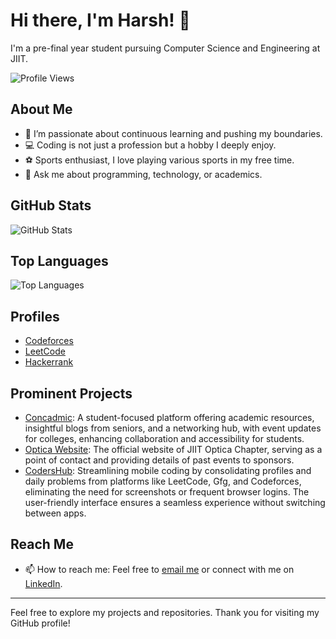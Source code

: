 # Hi there, I'm Harsh! 👋

I'm a pre-final year student pursuing Computer Science and Engineering at JIIT.

![Profile Views](https://komarev.com/ghpvc/?username=HarshSharma20503&label=PROFILE+VIEWS&color=blue&style=plastic)

## About Me

- 🌱 I’m passionate about continuous learning and pushing my boundaries.
- 💻 Coding is not just a profession but a hobby I deeply enjoy.
- ⚽ Sports enthusiast, I love playing various sports in my free time.
- 💬 Ask me about programming, technology, or academics.

## GitHub Stats

![GitHub Stats](https://github-readme-stats.vercel.app/api?username=HarshSharma20503&show_icons=true&hide_border=true&&count_private=true&include_all_commits=true)

## Top Languages

![Top Languages](https://github-readme-stats.vercel.app/api/top-langs/?username=HarshSharma20503&layout=compact&show_icons=true)

## Profiles

- [Codeforces](https://codeforces.com/profile/XoXoHarsh)
- [LeetCode](https://leetcode.com/XoXoHarsh/)
- [Hackerrank](https://www.hackerrank.com/harshsharma20503)

## Prominent Projects

- [Concadmic](https://github.com/HarshSharma20503/Concadmic): A student-focused platform offering academic resources, insightful blogs from seniors, and a networking hub, with event updates for colleges, enhancing collaboration and accessibility for students.
- [Optica Website](https://github.com/jiitopticachapter/optica-website-2023): The official website of JIIT Optica Chapter, serving as a point of contact and providing details of past events to sponsors.
- [CodersHub](https://github.com/HarshSharma20503/CodersHub): Streamlining mobile coding by consolidating profiles and daily problems from platforms like LeetCode, Gfg, and Codeforces, eliminating the need for screenshots or frequent browser logins. The user-friendly interface ensures a seamless experience without switching between apps.

## Reach Me

- 📫 How to reach me: Feel free to [email me](mailto:harshsharma20503@gmail.com) or connect with me on [LinkedIn](https://www.linkedin.com/in/harshsharma20503/).

---

Feel free to explore my projects and repositories. Thank you for visiting my GitHub profile!
